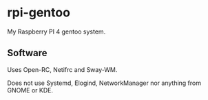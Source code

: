 # rpi-gentoo

My Raspberry PI 4 gentoo system.

## Software

Uses Open-RC, Netifrc and Sway-WM.

Does not use Systemd, Elogind, NetworkManager nor anything from GNOME or KDE.
